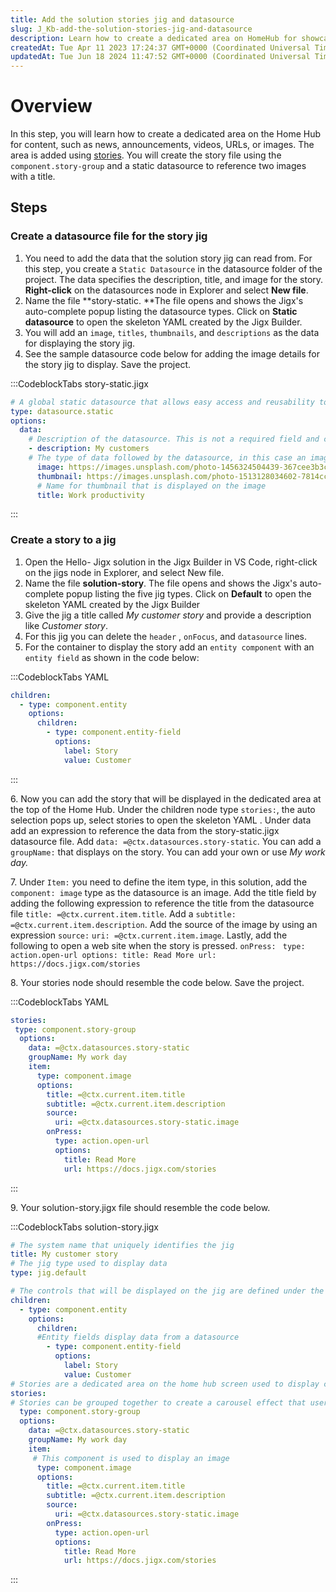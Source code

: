 ```yaml
---
title: Add the solution stories jig and datasource
slug: J_Kb-add-the-solution-stories-jig-and-datasource
description: Learn how to create a dedicated area on HomeHub for showcasing news, videos, announcements, URLs, and images with this easy-to-follow document. Includes step-by-step instructions, sample code, and tips to create a story jig with an image component that li
createdAt: Tue Apr 11 2023 17:24:37 GMT+0000 (Coordinated Universal Time)
updatedAt: Tue Jun 18 2024 11:47:52 GMT+0000 (Coordinated Universal Time)
---
```


# Overview

In this step, you will learn how to create a dedicated area on the Home Hub for content, such as news, announcements, videos, URLs, or images. The area is added using [stories](). You will create the story file using the `component.story-group` and a static datasource to reference two images with a title.&#x20;

## Steps

### Create a datasource file for the story jig

1. You need to add the data that the solution story jig can read from. For this step, you create a `Static Datasource` in the datasource folder of the project. The data specifies the description, title, and image for the story. **Right-click** on the datasources node in Explorer and select **New file**.
2. Name the file **story-static. **The file opens and shows the Jigx's auto-complete popup listing the datasource types. Click on **Static datasource** to open the skeleton YAML created by the Jigx Builder.&#x20;
3. You will add an `image`, `titles`, `thumbnails`, and `descriptions` as the data for displaying the story jig. &#x20;
4. See the sample datasource code below for adding the image details for the story jig to display. Save the project.

:::CodeblockTabs
story-static.jigx

```yaml
# A global static datasource that allows easy access and reusability to the data across various jigs and components
type: datasource.static
options:
  data:
    # Description of the datasource. This is not a required field and can be omitted
    - description: My customers
    # The type of data followed by the datasource, in this case an image URL
      image: https://images.unsplash.com/photo-1456324504439-367cee3b3c32?ixlib=rb-1.2.1&ixid=MnwxMjA3fDB8MHxwaG90by1wYWdlfHx8fGVufDB8fHx8&auto=format&fit=crop&w=1740&q=80
      thumbnail: https://images.unsplash.com/photo-1513128034602-7814ccaddd4e?ixlib=rb-1.2.1&ixid=MnwxMjA3fDB8MHxwaG90by1wYWdlfHx8fGVufDB8fHx8&auto=format&fit=crop&w=870&q=80
      # Name for thumbnail that is displayed on the image
      title: Work productivity
```
:::

### Create a story to a jig

1. Open the Hello- Jigx solution in the Jigx Builder in VS Code, right-click on the jigs node in Explorer, and select New file.
2. Name the file **solution-story**. The file opens and shows the Jigx's auto-complete popup listing the five jig types. Click on **Default** to open the skeleton YAML created by the Jigx Builder
3. &#x20;Give the jig a title called *My customer story* and provide a description like *Customer story*.&#x20;
4. For this jig you can delete the `header` ,  `onFocus`, and `datasource` lines.
5. For the container to display the story add an `entity component` with an `entity field` as shown in the code below:

:::CodeblockTabs
YAML

```yaml
children:
  - type: component.entity
    options:
      children:
        - type: component.entity-field
          options:
            label: Story
            value: Customer
```
:::

6\. Now you can add the story that will be displayed in the dedicated area at the top of the Home Hub. Under the children node type `stories:`, the auto selection pops up, select stories to open the skeleton YAML . Under data add an expression to reference the data from the story-static.jigx datasource file. Add `data: =@ctx.datasources.story-static`. You can add a `groupName:` that displays on the story. You can add your own or use *My work day.*

7\. Under `Item:` you need to define the item type, in this solution, add the `component: image` type as the datasource is an image. Add the title field by adding the following expression to reference the title from the datasource file `title: =@ctx.current.item.title`. Add a `subtitle: =@ctx.current.item.description`. Add the source of the image by using an expression  `source:`  `uri: =@ctx.current.item.image`. Lastly, add the following to open a web site when the story is pressed.
`onPress:`&#x20;
&#x20;        `  type: action.open-url
          options:
            title: Read More
            url: https://docs.jigx.com/stories  `

8\. Your stories node should resemble the code below. Save the project.

:::CodeblockTabs
YAML

```yaml
stories:
 type: component.story-group
  options:
    data: =@ctx.datasources.story-static
    groupName: My work day
    item:
      type: component.image
      options:
        title: =@ctx.current.item.title
        subtitle: =@ctx.current.item.description
        source:
          uri: =@ctx.datasources.story-static.image
        onPress: 
          type: action.open-url
          options:
            title: Read More
            url: https://docs.jigx.com/stories
```
:::

9\. Your solution-story.jigx file should resemble the code below.&#x20;

:::CodeblockTabs
solution-story.jigx

```yaml
# The system name that uniquely identifies the jig
title: My customer story
# The jig type used to display data
type: jig.default

# The controls that will be displayed on the jig are defined under the children node on a default jig 
children:
  - type: component.entity
    options:
      children:
      #Entity fields display data from a datasource
        - type: component.entity-field
          options:
            label: Story
            value: Customer
# Stories are a dedicated area on the home hub screen used to display content such as images, videos, news and announcements 
stories:
# Stories can be grouped together to create a carousel effect that users can swipe through
  type: component.story-group  
  options:
    data: =@ctx.datasources.story-static
    groupName: My work day
    item:
     # This component is used to display an image    
      type: component.image
      options:
        title: =@ctx.current.item.title
        subtitle: =@ctx.current.item.description
        source:
          uri: =@ctx.datasources.story-static.image
        onPress: 
          type: action.open-url
          options:
            title: Read More
            url: https://docs.jigx.com/stories
```
:::

